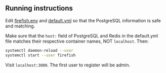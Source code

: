 ## Running instructions

Edit [firefish.env](firefish.env) and [default.yml](firefish-config/default.yml)
so that the PostgreSQL information is safe and matching.

Make sure that the `host:` field of PostgreSQL and Redis in the default.yml file
matches their respective container names, NOT `localhost`. Then:

```bash
systemctl daemon-reload --user
systemctl start --user firefish
```

Visit `localhost:3000`. The first user to register will be admin.
